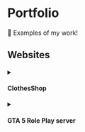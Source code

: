 # Portfolio

👀 Examples of my work!

## Websites

<details>
  <summary><h4>ClothesShop</h4></summary>
  Website on different devices<br>
  1. Computer<br><img src="https://github.com/WronaDEV/portfolio/blob/main/assets/clothesshop-comp.png"><br>
  2. Mobile<br><img src="https://github.com/WronaDEV/portfolio/blob/main/assets/clothesshop-mobile.png">
</details>

<details>
  <summary><h4>GTA 5 Role Play server</h4></summary>
  Website on different devices
  1. Computer<br><img src="https://github.com/WronaDEV/portfolio/blob/main/assets/gtarp-comp.png">
  2. Mobile<br><img src="https://github.com/WronaDEV/portfolio/blob/main/assets/gtarp-mobile.png">
</details>
